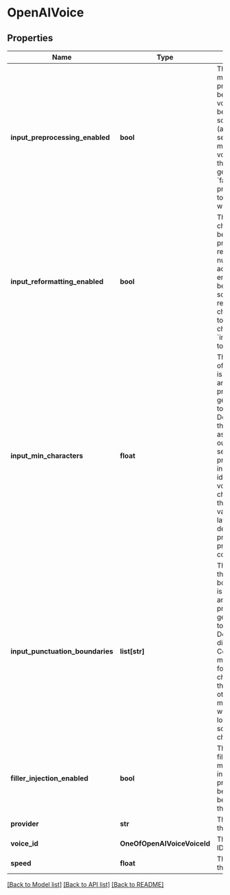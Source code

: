 # OpenAIVoice

## Properties
Name | Type | Description | Notes
------------ | ------------- | ------------- | -------------
**input_preprocessing_enabled** | **bool** | This determines whether the model output is preprocessed into chunks before being sent to the voice provider.  Default &#x60;true&#x60; because voice generation sounds better with chunking (and reformatting them).  To send every token from the model output directly to the voice provider and rely on the voice provider&#x27;s audio generation logic, set this to &#x60;false&#x60;.  If disabled, vapi-provided audio control tokens like &lt;flush /&gt; will not work. | [optional] 
**input_reformatting_enabled** | **bool** | This determines whether the chunk is reformatted before being sent to the voice provider. Many things are reformatted including phone numbers, emails and addresses to improve their enunciation.  Default &#x60;true&#x60; because voice generation sounds better with reformatting.  To disable chunk reformatting, set this to &#x60;false&#x60;.  To disable chunking completely, set &#x60;inputPreprocessingEnabled&#x60; to &#x60;false&#x60;. | [optional] 
**input_min_characters** | **float** | This is the minimum number of characters before a chunk is created. The chunks that are sent to the voice provider for the voice generation as the model tokens are streaming in. Defaults to 30.  Increasing this value might add latency as it waits for the model to output a full chunk before sending it to the voice provider. On the other hand, increasing might be a good idea if you want to give voice provider bigger chunks so it can pronounce them better.  Decreasing this value might decrease latency but might also decrease quality if the voice provider struggles to pronounce the text correctly. | [optional] 
**input_punctuation_boundaries** | **list[str]** | These are the punctuations that are considered valid boundaries before a chunk is created. The chunks that are sent to the voice provider for the voice generation as the model tokens are streaming in. Defaults are chosen differently for each provider.  Constraining the delimiters might add latency as it waits for the model to output a full chunk before sending it to the voice provider. On the other hand, constraining might be a good idea if you want to give voice provider longer chunks so it can sound less disjointed across chunks. Eg. [&#x27;.&#x27;]. | [optional] 
**filler_injection_enabled** | **bool** | This determines whether fillers are injected into the model output before inputting it into the voice provider.  Default &#x60;false&#x60; because you can achieve better results with prompting the model. | [optional] 
**provider** | **str** | This is the voice provider that will be used. | 
**voice_id** | **OneOfOpenAIVoiceVoiceId** | This is the provider-specific ID that will be used. | 
**speed** | **float** | This is the speed multiplier that will be used. | [optional] 

[[Back to Model list]](../README.md#documentation-for-models) [[Back to API list]](../README.md#documentation-for-api-endpoints) [[Back to README]](../README.md)


